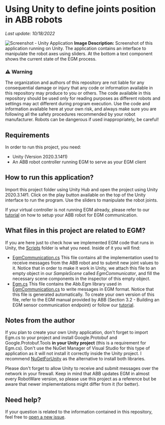 # Using Unity to define joints position in ABB robots
_Last update: 10/18/2022_

![Screenshot - Unity Application](https://github.com/vcuse/egm-for-abb-robots/blob/main/Images/Screenshot-Unity-Application.jpg?raw=true)
**Image Description:** Screenshot of this application running on Unity. The application contains an interface to manipulate the robot axes using sliders. At the bottom a text component shows the current state of the EGM process.

### :warning: Warning 
The organization and authors of this repository are not liable for any consequential damage or injury that any code or information available in this repository may produce to you or others. The code available in this repository should be used only for reading purposes as different robots and settings may act different during  program execution. Use the code and information available here at your own risk, and always make sure you are following all the safety procedures recommended by your robot manufacturer. Robots can be dangerous if used inappropriately, be careful!

## Requirements
In order to run this project, you need:
- Unity (Version 2020.3.14f1)
- An ABB robot controller running EGM to serve as your EGM client

## How to run this application?
Import this project folder using Unity Hub and open the project using Unity 2020.3.14f1. Click on the play button available on the top of the Unity interface to run the program. Use the sliders to manipulate the robot joints.

If your virtual controller is not running EGM already, please refer to our [tutorial](https://github.com/vcuse/egm-for-abb-robots/blob/main/EGM-Preparing-your-robot.pdf) on how to setup your ABB robot for EGM communication.

## What files in this project are related to EGM?
If you are here just to check how we implemented EGM code that runs in Unity, the [Scripts](https://github.com/vcuse/egm-for-abb-robots/tree/main/Unity-Example/Assets/Scripts) folder is what you need. Inside of it you will find:
- [EgmCommunication.cs](https://github.com/vcuse/egm-for-abb-robots/blob/main/Unity-Example/Assets/Scripts/EgmCommunication.cs) This file contains all the implementation used to receive messages from the ABB robot and to submit new joint values to it. Notice that in order to make it work in Unity, we attach this file to an empty object in our _SampleScene_ called _EgmCommunicator_, and fill the necessary scene components in the inspector of this empty object.
- [Egm.cs](https://github.com/vcuse/egm-for-abb-robots/blob/main/WPF-Example/Egm.cs) This file contains the Abb.Egm library used in [EgmCommunication.cs](https://github.com/vcuse/egm-for-abb-robots/blob/main/Unity-Example/Assets/Scripts/EgmCommunication.cs) to write messages in EGM format. Notice that this file is generated automatically. To create your own version of this file, refer to the EGM manual provided by ABB (Section 3.2 - Building an EGM sensor communication endpoint) or follow our [tutorial](https://github.com/vcuse/egm-for-abb-robots/blob/main/EGM-Preparing-your-robot.pdf).

## Notes from the author
If you plan to create your own Unity application, don't forget to import Egm.cs to your project and install Google.Protobuf and Google.Protobuf.Tools **in your Unity project** (this is a requirement for Egm.cs). Don't use the NuGet Manager of Visual Studio for this type of application as it will not install it correctly inside the Unity project. I recommend [NuGetForUnity](https://github.com/GlitchEnzo/NuGetForUnity) as the alternative to install both libraries. 

Please don't forget to allow Unity to receive and submit messages over the network in your firewall. Keep in mind that ABB updates EGM in almost every RobotWare version, so please use this project as a reference but be aware that newer implementations might differ from it (for better).

## Need help?
If your question is related to the information contained in this repository, feel free to [open a new issue](https://github.com/vcuse/egm-for-abb-robots/issues).
